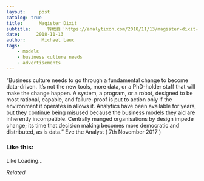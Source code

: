 ```yaml
---
layout:     post
catalog: true
title:      Magister Dixit
subtitle:      转载自：https://analytixon.com/2018/11/13/magister-dixit-1405/
date:      2018-11-13
author:      Michael Laux
tags:
    - models
    - business culture needs
    - advertisements
---
```


“Business culture needs to go through a fundamental change to become data-driven. It’s not the new tools, more data, or a PhD-holder staff that will make the change happen. A system, a program, or a robot, designed to be most rational, capable, and failure-proof is put to action only if the environment it operates in allows it. Analytics have been available for years, but they continue being misused because the business models they aid are inherently incompatible. Centrally manged organisations by design impede change; its time that decision making becomes more democratic and distributed, as is data.” Eve the Analyst ( 7th November 2017 )





### Like this:

Like Loading...


*Related*

